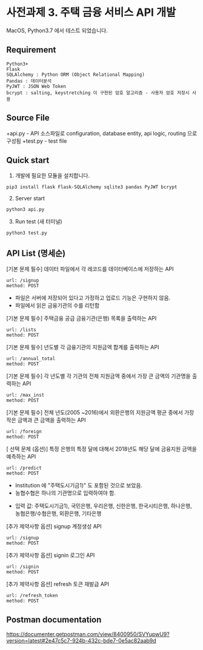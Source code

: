 
사전과제 3. 주택 금융 서비스 API 개발
======================

MacOS, Python3.7 에서 테스트 되었습니다.

## Requirement
```
Python3+
Flask
SQLAlchemy : Python ORM (Object Relational Mapping)
Pandas : 데이터분석
PyJWT : JSON Web Token
bcrypt : salting, keystretching 이 구현된 암호 알고리즘 - 사용자 암호 저장시 사용
```

## Source File
+api.py - API 소스파일로 configuration, database entity, api logic, routing 으로 구성됨
+test.py - test file


## Quick start
1. 개발에 필요한 모듈을 설치합니다.
```
pip3 install flask Flask-SQLAlchemy sqlite3 pandas PyJWT bcrypt
```
2. Server start
```
python3 api.py
```
3. Run test (새 터미널)
```
python3 test.py
```

## API List (명세순)

[기본 문제 필수] 데이터 파일에서 각 레코드를 데이터베이스에 저장하는 API
```
url: /signup
method: POST
```
+ 파일은 서버에 저장되어 있다고 가정하고 업로드 기능은 구현하지 않음.
+ 파일에서 읽은 금융기관의 수를 리턴함

[기본 문제 필수] 주택금융 공급 금융기관(은행) 목록을 출력하는 API
```
url: /lists
method: POST
```
[기본 문제 필수] 년도별 각 금융기관의 지원금액 합계를 출력하는 API
```
url: /annual_total
method: POST
```
[기본 문제 필수] 각 년도별 각 기관의 전체 지원금액 중에서 가장 큰 금액의 기관명을 출력하는 API
```
url: /max_inst
method: POST
```
[기본 문제 필수] 전체 년도(2005 ~2016)에서 외환은행의 지원금액 평균 중에서 가장 작은 금액과 큰 금액을 출력하는 API
```
url: /foreign
method: POST
```
[ 선택 문제 (옵션)] 특정 은행의 특정 달에 대해서 2018년도 해당 달에 금융지원 금액을 예측하는 API
```
url: /predict
method: POST
```
+ Institution 에 "주택도시기금1)" 도 포함된 것으로 보았음.
+ 농협수협은 하나의 기관명으로 입력하여야 함.
 - 입력 값: ﻿주택도시기금1), ﻿국민은행, ﻿우리은행, ﻿신한은행, ﻿한국시티은행, ﻿하나은행, ﻿농협은행/수협은행, ﻿외환은행, ﻿기타은행

[추가 제약사항 옵션] signup 계정생성 API
```
url: /signup
method: POST
```
[추가 제약사항 옵션] signin 로그인 API
```
url: /signin
method: POST
```
[추가 제약사항 옵션] refresh 토큰 재발급 API
```
url: /refresh_token
method: POST
```

## Postman documentation
https://documenter.getpostman.com/view/8400950/SVYupwU9?version=latest#2e47c5c7-924b-432c-bde7-0e5ac82aab9d





